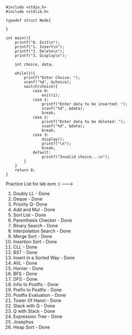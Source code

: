 ```
#include <stdio.h>
#include <stdlib.h>

typedef struct Node{
    
}

int main(){
    printf("0. Exit\n");
    printf("1. Insert\n");
    printf("2. Delete\n");
    printf("3. Display\n");
    
    int choice, data;
    
    while(1){
        printf("Enter Choice: ");
        scanf("%d", &choice);
        switch(choice){
            case 0:
                exit(1);
            case 1:
                printf("Enter data to be inserted: ");
                scanf("%d", &data);
                break;
            case 2:
                printf("Enter data to be deleted: ");
                scanf("%d", &data);
                break;
            case 3: 
                display();
                printf("\n");
                break;
            default:    
                printf("Invalid choice...\n");
        }
    }
    return 0;
}
```
Practice List for lab exm :(  --->

1. Doubly LL - Done
2. Deque - Done 
3. Priority Q- Done
4. Add and Mul - Done
5. Sort List - Done
6. Parenthesis Checker - Done
7. Binary Search - Done
8. Interpolation Search - Done
9. Merge Sort - Done
10. Insertion Sort - Done
11. CLL - Done
12. BST - Done
13. Insert In a Sorted Way - Done
14. AVL - Done
15. Horner - Done
16. BFS - Done
17. DFS - Done
18. Infix to Postfix - Done
19. Prefix to Postfix - Done
20. Postfix Evaluation - Done
21. Tower Of Hanoi - Done
22. Stack with Q - Done
23. Q with Stack - Done
24. Expression Tree - Done
25. Josephus 
26. Heap Sort - Done